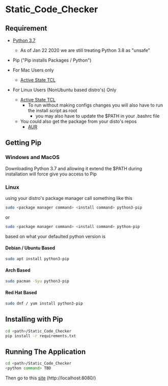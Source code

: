 # Static_Code_Checker

## Requirement

- [Python 3.7](https://www.python.org/downloads/release/python-375/)
    - As of Jan 22 2020 we are still treating Python 3.8 as "unsafe"
- Pip ("Pip installs Packages / Python")

- For Mac Users only
    - [Active State TCL](https://www.activestate.com/products/tcl/downloads/) 

- For Linux Users (NonUbuntu based distro's) Only
    - [Active State TCL](https://www.activestate.com/products/tcl/downloads/) 
        - To run without making configs changes you will also have to run the install script as root
            - you may also have to update the $PATH in your .bashrc file
    - You could also get the package from your disto's repos 
        - [AUR](https://www.archlinux.org/packages/extra/x86_64/tk/)

## Getting Pip

### Windows and MacOS

Downloading Python 3.7 and allowing it extend the $PATH during installation will force give you access to Pip

### Linux

using your distro's package manager call something like this

``` bash 
sudo <package manager command> <install command> python3-pip
```

or

``` bash
sudo <package manager command> <install command> python-pip
```

based on what your defaulted python version is

#### Debian / Ubuntu Based

``` bash
sudo apt install python3-pip
```

#### Arch Based

``` bash
sudo pacman -Syu python3-pip
```

#### Red Hat Based

``` bash
sudo dnf / yum install python3-pip
```

## Installing with Pip
``` bash
cd <path>/Static_Code_Checker
pip install -r requirements.txt
```

## Running The Application
``` bash
cd <path>/Static_Code_Checker
<python command> TBD
```

Then go to this [site](http://localhost:8080/) (http://localhost:8080/)
